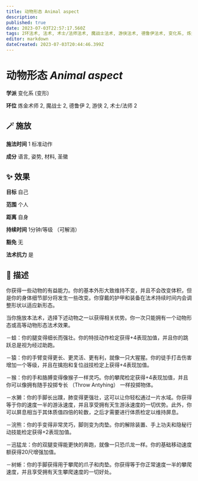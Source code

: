 ```yaml
---
title: 动物形态 Animal aspect
description: 
published: true
date: 2023-07-03T22:57:17.560Z
tags: 2环法术, 法术, 术士/法师法术, 魔战士法术, 游侠法术, 德鲁伊法术, 变化系, 炼金术师法术, 变形
editor: markdown
dateCreated: 2023-07-03T20:44:46.399Z
---
```


# **动物形态** *Animal aspect*

**学派** 变化系 (变形) 

**环位** 炼金术师 2, 魔战士 2, 德鲁伊 2, 游侠 2, 术士/法师 2

## 🪄 施放

**施法时间** 1 标准动作

**成分** 语言, 姿势, 材料, 圣徽

## ✨ 效果 

**目标** 自己 

**范围** 个人

**距离** 自身  

**持续时间** 1分钟/等级 （可解消） 

**豁免** 无

**法术抗力** 是

## 📖 描述

你获得一些动物的有益能力。你的基本外形大致维持不变，并且不会改变体积，但是你的身体细节部分将发生一些改变。你穿戴的护甲和装备在法术持续时间内会调整形状以适应新形态。

当你施放本法术，选择下述动物之一以获得相关优势。你一次只能拥有一个动物形态或高等动物形态法术效果。

－蛙：你的腿变得细长而强壮。你的特技动作检定获得+4表现加值，并且你的跳跃总是视为经过助跑。

－猿：你的手臂变得更长、更灵活、更有利，就像一只大猩猩。你的徒手打击伤害增加一个等级，并且在擒抱和复位战技检定上获得+4表现加值。

－猴：你的手和胳膊变得像猴子一样灵巧。你的攀爬检定获得+4表现加值，并且你可以像拥有随手投掷专长 （Throw Antyhing） 一样投掷物体。

－水獭：你的手脚长出蹼，肺变得更强壮，这可以让你轻松通过一片水域。你获得等于你的速度一半的游泳速度，并且享受拥有天生游泳速度的一切优势。此外，你可以屏息相当于其体质值四倍的轮数，之后才需要进行体质检定以维持屏息。

－浣熊：你的手变得非常灵巧，脚则变为肉垫。你的解除装置、手上功夫和隐秘行动技能检定获得+2表现加值。

－迅猛龙：你的双腿变得能更快的奔跑，就像一只恐爪龙一样。你的基础移动速度额获得20尺增强加值。

－树蜥：你的手脚获得用于攀爬的爪子和肉垫。你获得等于你正常速度一半的攀爬速度，并且享受拥有天生攀爬速度的一切好处。
    